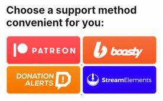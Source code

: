 # Choose a support method convenient for you:

<a href="https://www.patreon.com/axel_k"> <img src="misc/images/button-patreon.png"> </a>
<a href="https://boosty.to/axel_k"> <img src="misc/images/button-boosty.png"> </a>
<a href="https://www.donationalerts.com/r/axel_k"> <img src="misc/images/button-donationalerts.png"> </a>
<a href="https://streamelements.com/axe1_k/tip"> <img src="misc/images/button-streamelements.png"> </a>
